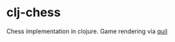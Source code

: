 # clj-chess

Chess implementation in clojure. Game rendering via [quil](https://github.com/quil/quil)
